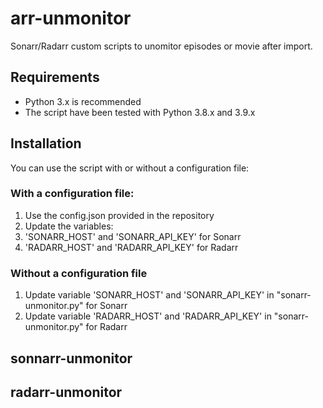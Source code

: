 # arr-unmonitor
Sonarr/Radarr custom scripts to unomitor episodes or movie after import.

## Requirements
- Python 3.x is recommended
- The script have been tested with Python 3.8.x and  3.9.x

## Installation
You can use the script with or without a configuration file:

### With a configuration file:
1. Use the config.json provided in the repository
2. Update the variables:
3.  'SONARR_HOST' and 'SONARR_API_KEY' for Sonarr
4.  'RADARR_HOST' and 'RADARR_API_KEY' for Radarr
 
### Without a configuration file
1. Update variable 'SONARR_HOST' and 'SONARR_API_KEY' in "sonarr-unmonitor.py" for Sonarr
2. Update variable 'RADARR_HOST' and 'RADARR_API_KEY' in "sonarr-unmonitor.py" for Radarr

## sonnarr-unmonitor

## radarr-unmonitor
